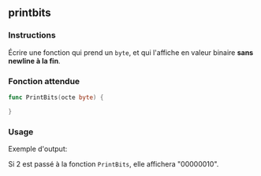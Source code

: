 ## printbits

### Instructions

Écrire une fonction qui prend un `byte`, et qui l'affiche en valeur binaire **sans newline à la fin**.

### Fonction attendue

```go
func PrintBits(octe byte) {

}
```

### Usage

Exemple d'output:

Si 2 est passé à la fonction `PrintBits`, elle affichera "00000010".
